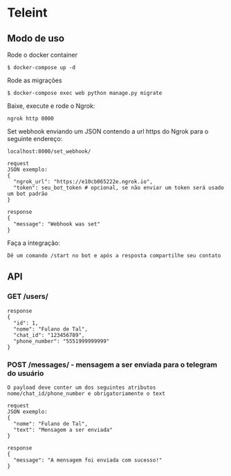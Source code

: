 # Teleint

## Modo de uso

Rode o docker container
```
$ docker-compose up -d
```

Rode as migrações
```
$ docker-compose exec web python manage.py migrate
```

Baixe, execute e rode o Ngrok:
```
ngrok http 8000
```

Set webhook enviando um JSON contendo a url https do Ngrok para o seguinte endereço:

    localhost:8000/set_webhook/
    
    request
    JSON exemplo:
    {
      "ngrok_url": "https://e10cb065222e.ngrok.io",
      "token": seu_bot_token # opcional, se não enviar um token será usado um bot padrão
    }
    
    response
    {
      "message": "Webhook was set"
    }
    
    
Faça a integração:

    Dê um comando /start no bot e após a resposta compartilhe seu contato


## API

### GET /users/
 
    response
    {
      "id": 1,
      "nome": "Fulano de Tal",
      "chat_id": "123456789",
      "phone_number": "5551999999999"
    }
    
### POST /messages/ - mensagem a ser enviada para o telegram do usuário
    
    O payload deve conter um dos seguintes atributos nome/chat_id/phone_number e obrigatoriamente o text
    
    request
    JSON exemplo:
    {
      "nome": "Fulano de Tal",
      "text": "Mensagem a ser enviada"
    }
    
    response
    {
      "message": "A mensagem foi enviada com sucesso!"
    }
    



